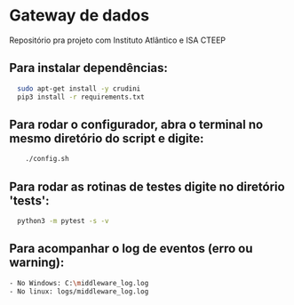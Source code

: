 # Gateway de dados

Repositório pra projeto com Instituto Atlântico e ISA CTEEP


## Para instalar dependências:  
```bash
  sudo apt-get install -y crudini
  pip3 install -r requirements.txt
```

## Para rodar o configurador, abra o terminal no mesmo diretório do script e digite:
```bash
    ./config.sh
```

## Para rodar as rotinas de testes digite no diretório 'tests':
```bash
  python3 -m pytest -s -v
```

## Para acompanhar o log de eventos (erro ou warning):
```bash
- No Windows: C:\middleware_log.log
- No linux: logs/middleware_log.log
``` 
